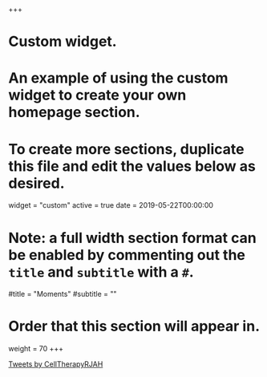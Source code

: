 +++
# Custom widget.
# An example of using the custom widget to create your own homepage section.
# To create more sections, duplicate this file and edit the values below as desired.
widget = "custom"
active = true
date = 2019-05-22T00:00:00

# Note: a full width section format can be enabled by commenting out the `title` and `subtitle` with a `#`.
#title = "Moments"
#subtitle = ""

# Order that this section will appear in.
weight = 70
+++

<a class="twitter-timeline" href="https://twitter.com/CellTherapyRJAH?ref_src=twsrc%5Etfw">Tweets by CellTherapyRJAH</a> <script async src="https://platform.twitter.com/widgets.js" charset="utf-8"></script> 
